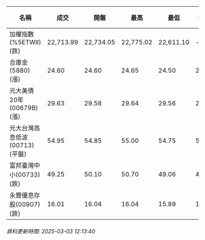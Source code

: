 | 名稱 | 成交 | 開盤 | 最高 | 最低 | 均價 | 成交金額(億) | 昨收 | 漲跌幅 | 漲跌 | 總量 | 昨量 | 振幅 |
| -------- | -------- | -------- | -------- |-------- | -------- | -------- |-------- |-------- |-------- | -------- | -------- |-------- |
|加權指數(%5ETWII) (跌)|22,713.99|22,734.05|22,775.02|22,611.10|-|3,153.34|23,053.18|1.47%|339.19|5,625,228|0|0.71%|
|合庫金(5880) (漲)|24.60|24.60|24.65|24.50|24.57|2.20|24.55|0.20%|0.05|8,969|15,688|0.61%|
|元大美債20年(00679B) (漲)|29.63|29.58|29.64|29.56|29.59|21.19|29.51|0.41%|0.12|71,598|91,310|0.27%|
|元大台灣高息低波(00713) (平盤)|54.95|54.85|55.00|54.75|54.87|7.86|54.95|0.00%|0.00|14,329|11,847|0.45%|
|富邦臺灣中小(00733) (跌)|49.25|50.10|50.70|49.06|49.45|1.73|50.70|2.86%|1.45|3,493|2,016|3.23%|
|永豐優息存股(00907) (跌)|16.01|16.04|16.04|15.89|15.96|0.224|16.04|0.19%|0.03|1,402|2,777|0.94%|
###### 資料更新時間: 2025-03-03 12:13:40